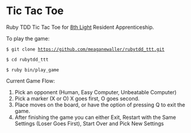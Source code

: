 # Tic Tac Toe

Ruby TDD Tic Tac Toe for [8th Light](http://www.8thlight.com) Resident Apprenticeship. 

To play the game:

<code>$ git clone https://github.com/meaganewaller/rubytdd_ttt.git</code>

<code>$ cd rubytdd_ttt</code>

<code>$ ruby bin/play_game</code>

Current Game Flow:

1. Pick an opponent (Human, Easy Computer, Unbeatable Computer)
2. Pick a marker (X or O) X goes first, O goes second.
3. Place moves on the board, or have the option of pressing Q to exit the game.
4. After finishing the game you can either Exit, Restart with the Same Settings (Loser Goes First), Start Over and Pick New Settings


